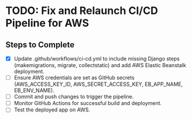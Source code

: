 # TODO: Fix and Relaunch CI/CD Pipeline for AWS

## Steps to Complete
- [x] Update .github/workflows/ci-cd.yml to include missing Django steps (makemigrations, migrate, collectstatic) and add AWS Elastic Beanstalk deployment.
- [ ] Ensure AWS credentials are set as GitHub secrets (AWS_ACCESS_KEY_ID, AWS_SECRET_ACCESS_KEY, EB_APP_NAME, EB_ENV_NAME).
- [ ] Commit and push changes to trigger the pipeline.
- [ ] Monitor GitHub Actions for successful build and deployment.
- [ ] Test the deployed app on AWS.
